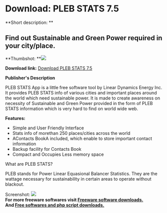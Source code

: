 # Download: PLEB STATS 7.5

**Short description: **

## Find out Sustainable and Green Power required in your city/place.

  
**Thumbshot: **![](http://www.freewarefiles.com/screenshot/plebstats_md.jpg)   
  
**Download link:** [Download PLEB STATS 7.5](http://freesoftwares.boysofts.com/PLEB-STATS_program_76266.html)  
  

**Publisher's Description**  
  

PLEB STATS App is a little free software tool by Linear Dynamics Energy Inc.
It provides PLEB STATS info of various cities and important places around the
world which need sustainable power. It is made to create awareness on
necessity of Sustainable and Green Power provided in the form of PLEB STATS
information which is very hard to find on world wide web.

**Features:**

  * Simple and User Friendly Interface 
  * Stats info of morethan 250 places/cities across the world 
  * AContacts BookA included, which enable to store important contact information 
  * Backup facility for Contacts Book 
  * Compact and Occupies Less memory space 

What are PLEB STATS?

PLEB stands for Power Linear Equasional Balancer Statistics. They are the
wattage necessary for sustainability in certain areas to operate without
blackout.

  
  
Screenshot: ![](http://www.freewarefiles.com/screenshot/plebstats.jpg)  
**For more freeware softwares visit [Freeware software downloads.](http://freesoftwares.boysofts.com/)**   
**And [Free softwares and php script downloads.](http://www.boysofts.com/)**

